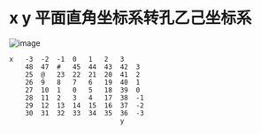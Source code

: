 
# x y 平面直角坐标系转孔乙己坐标系
![image](https://user-images.githubusercontent.com/86919167/178985418-7183b94c-e733-4254-8cf1-1fbf99fe8e28.png)
											
	x	-3	-2	-1	0	1	2	3			
		48	47	#	45	44	43	42	3		
		25	@	23	22	21	20	41	2		
		26	9	8	7	6	19	40	1		
		27	10	1	0	5	18	39	0		
		28	11	2	3	4	17	38	-1		
		29	12	13	14	15	16	37	-2		
		30	31	32	33	34	35	36	-3		
								y		
	
